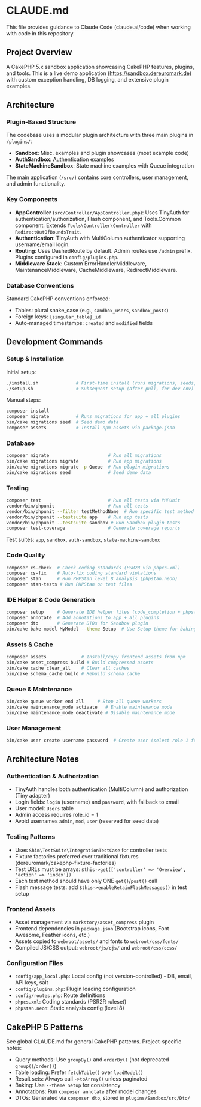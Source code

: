 # CLAUDE.md

This file provides guidance to Claude Code (claude.ai/code) when working with code in this repository.

## Project Overview

A CakePHP 5.x sandbox application showcasing CakePHP features, plugins, and tools. This is a live demo application (https://sandbox.dereuromark.de) with custom exception handling, DB logging, and extensive plugin examples.

## Architecture

### Plugin-Based Structure

The codebase uses a modular plugin architecture with three main plugins in `/plugins/`:
- **Sandbox**: Misc. examples and plugin showcases (most example code)
- **AuthSandbox**: Authentication examples
- **StateMachineSandbox**: State machine examples with Queue integration

The main application (`/src/`) contains core controllers, user management, and admin functionality.

### Key Components

- **AppController** (`src/Controller/AppController.php`): Uses TinyAuth for authentication/authorization, Flash component, and Tools.Common component. Extends `Tools\Controller\Controller` with `RedirectOutOfBoundsTrait`.
- **Authentication**: TinyAuth with MultiColumn authenticator supporting username/email login.
- **Routing**: Uses DashedRoute by default. Admin routes use `/admin` prefix. Plugins configured in `config/plugins.php`.
- **Middleware Stack**: Custom ErrorHandlerMiddleware, MaintenanceMiddleware, CacheMiddleware, RedirectMiddleware.

### Database Conventions

Standard CakePHP conventions enforced:
- Tables: plural snake_case (e.g., `sandbox_users`, `sandbox_posts`)
- Foreign keys: `{singular_table}_id`
- Auto-managed timestamps: `created` and `modified` fields

## Development Commands

### Setup & Installation

Initial setup:
```bash
./install.sh              # First-time install (runs migrations, seeds, assets)
./setup.sh                # Subsequent setup (after pull, for dev env)
```

Manual steps:
```bash
composer install
composer migrate          # Runs migrations for app + all plugins
bin/cake migrations seed  # Seed demo data
composer assets           # Install npm assets via package.json
```

### Database

```bash
composer migrate                      # Run all migrations
bin/cake migrations migrate           # Run app migrations
bin/cake migrations migrate -p Queue  # Run plugin migrations
bin/cake migrations seed              # Seed demo data
```

### Testing

```bash
composer test                         # Run all tests via PHPUnit
vendor/bin/phpunit                    # Run all tests
vendor/bin/phpunit --filter testMethodName  # Run specific test method
vendor/bin/phpunit --testsuite app    # Run app tests
vendor/bin/phpunit --testsuite sandbox # Run Sandbox plugin tests
composer test-coverage                # Generate coverage reports
```

Test suites: `app`, `sandbox`, `auth-sandbox`, `state-machine-sandbox`

### Code Quality

```bash
composer cs-check  # Check coding standards (PSR2R via phpcs.xml)
composer cs-fix    # Auto-fix coding standard violations
composer stan      # Run PHPStan level 8 analysis (phpstan.neon)
composer stan-tests # Run PHPStan on test files
```

### IDE Helper & Code Generation

```bash
composer setup     # Generate IDE helper files (code_completion + phpstorm)
composer annotate  # Add annotations to app + all plugins
composer dto       # Generate DTOs for Sandbox plugin
bin/cake bake model MyModel --theme Setup  # Use Setup theme for baking
```

### Assets & Cache

```bash
composer assets             # Install/copy frontend assets from npm
bin/cake asset_compress build # Build compressed assets
bin/cake cache clear_all    # Clear all caches
bin/cake schema_cache build # Rebuild schema cache
```

### Queue & Maintenance

```bash
bin/cake queue worker end all     # Stop all queue workers
bin/cake maintenance_mode activate   # Enable maintenance mode
bin/cake maintenance_mode deactivate # Disable maintenance mode
```

### User Management

```bash
bin/cake user create username password  # Create user (select role 1 for admin)
```

## Architecture Notes

### Authentication & Authorization

- TinyAuth handles both authentication (MultiColumn) and authorization (Tiny adapter)
- Login fields: `login` (username) and `password`, with fallback to email
- User model: `Users` table
- Admin access requires role_id = 1
- Avoid usernames `admin`, `mod`, `user` (reserved for seed data)

### Testing Patterns

- Uses `Shim\TestSuite\IntegrationTestCase` for controller tests
- Fixture factories preferred over traditional fixtures (dereuromark/cakephp-fixture-factories)
- Test URLs must be arrays: `$this->get(['controller' => 'Overview', 'action' => 'index'])`
- Each test method should have only ONE `get()`/`post()` call
- Flash message tests: add `$this->enableRetainFlashMessages()` in test setup

### Frontend Assets

- Asset management via `markstory/asset_compress` plugin
- Frontend dependencies in `package.json` (Bootstrap icons, Font Awesome, Feather icons, etc.)
- Assets copied to `webroot/assets/` and fonts to `webroot/css/fonts/`
- Compiled JS/CSS output: `webroot/js/cjs/` and `webroot/css/ccss/`

### Configuration Files

- `config/app_local.php`: Local config (not version-controlled) - DB, email, API keys, salt
- `config/plugins.php`: Plugin loading configuration
- `config/routes.php`: Route definitions
- `phpcs.xml`: Coding standards (PSR2R ruleset)
- `phpstan.neon`: Static analysis config (level 8)

## CakePHP 5 Patterns

See global CLAUDE.md for general CakePHP patterns. Project-specific notes:
- Query methods: Use `groupBy()` and `orderBy()` (not deprecated `group()`/`order()`)
- Table loading: Prefer `fetchTable()` over `loadModel()`
- Result sets: Always call `->toArray()` unless paginated
- Baking: Use `--theme Setup` for consistency
- Annotations: Run `composer annotate` after model changes
- DTOs: Generated via `composer dto`, stored in `plugins/Sandbox/src/Dto/`
